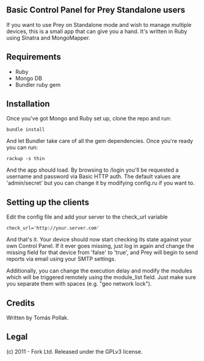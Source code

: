 ## Basic Control Panel for Prey Standalone users

If you want to use Prey on Standalone mode and wish to manage multiple devices,
this is a small app that can give you a hand. It's written in Ruby using Sinatra
and MongoMapper.

## Requirements

 - Ruby 
 - Mongo DB
 - Bundler ruby gem

## Installation

Once you've got Mongo and Ruby set up, clone the repo and run:

```
bundle install
```

And let Bundler take care of all the gem dependencies. Once you're ready you can
run:

```
rackup -s thin
```

And the app should load. By browsing to /login you'll be requested a username and 
password via Basic HTTP auth. The default values are 'admin/secret' but you can
change it by modifying config.ru if you want to.

## Setting up the clients

Edit the config file and add your server to the check_url variable

```
check_url='http://your.server.com'
```

And that's it. Your device should now start checking its state against your own
Control Panel. If it ever goes missing, just log in again and change the missing
field for that device from 'false' to 'true', and Prey will begin to send reports
via email using your SMTP settings.

Additionally, you can change the execution delay and modify the modules which will
be triggered remotely using the module_list field. Just make sure you separate 
them with spaces (e.g. "geo network lock").

## Credits

Written by Tomás Pollak.

## Legal

(c) 2011 - Fork Ltd. Released under the GPLv3 license.
